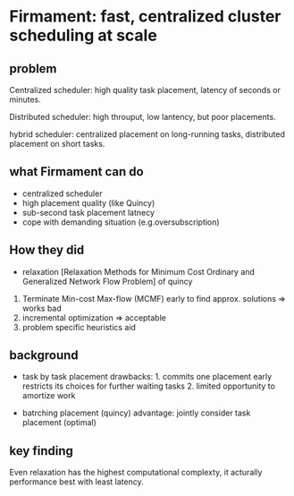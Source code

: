 # Firmament: fast, centralized cluster scheduling at scale

## problem
Centralized scheduler: high quality task placement, latency of seconds or minutes.

Distributed scheduler: high throuput, low lantency, but poor placements.

hybrid scheduler: centralized placement on long-running tasks, distributed placement on short tasks.

## what Firmament can do
* centralized scheduler
* high placement quality (like Quincy)
* sub-second task placement latnecy
* cope with demanding situation (e.g.oversubscription)
## How they did
* relaxation [Relaxation Methods for Minimum Cost Ordinary and Generalized Network Flow Problem] of quincy

1. Terminate Min-cost Max-flow (MCMF) early to find approx. solutions => works bad
2. incremental optimization => acceptable
3.  problem specific heuristics aid

## background
* task by task placement
drawbacks: 1. commits one placement early restricts its choices for further waiting tasks 2. limited opportunity to amortize work

* batrching placement (quincy)
advantage: jointly consider task placement (optimal)

## key finding
Even relaxation has the highest computational complexty, it acturally performance best with least latency.
